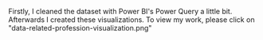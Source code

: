 Firstly, I cleaned the dataset with Power BI's Power Query a little bit. Afterwards I created these visualizations.
To view my work, please click on "data-related-profession-visualization.png"
